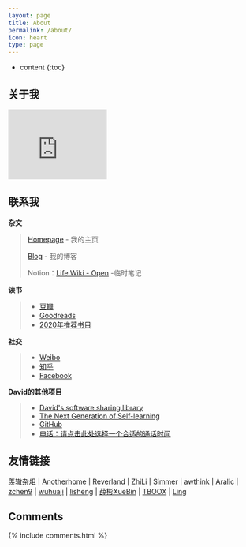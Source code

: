 ```yaml
---
layout: page
title: About
permalink: /about/
icon: heart
type: page
---
```


* content
{:toc}

## 关于我

<iframe src="https://githubbadge.appspot.com/davidnsw?s=1" style="border: 0;height: 142px;width: 200px;overflow: hidden;" frameBorder="0"></iframe>

## 联系我

**杂文**

> [Homepage](https://davidnsw.github.io/homepage/) - 我的主页
>
> [Blog](https://davidnsw.github.io./) - 我的博客
>
> Notion：[Life Wiki - Open](https://www.notion.so/Life-Wiki-Open-3fb82e852aa146b99498195843386520) -临时笔记



**读书**

> * [豆瓣](https://www.douban.com/people/55478060/)
> * [Goodreads](https://www.goodreads.com/user/show/57208002-david)
> * [2020年推荐书目](https://www.notion.so/Reading-List-2020-f0272ce4e636400882e2269fab217241)



**社交**

> * [Weibo](http://weibo.com)
> * [知乎](https://www.zhihu.com)
> * [Facebook](https://www.facebook.com)



**David的其他项目**
> * [David's software sharing library](https://davidnsw.github.io/lifeblog/#/)
> * [The Next Generation of Self-learning](https://davidnsw.github.io/cover/)
> * [GitHub](https://github.com/davidnsw)
> * [电话：请点击此处选择一个合适的通话时间](https://calendly.com/guangwei/phone-call)





## 友情链接

[羡辙杂俎](http://zhangwenli.com/blog) \| [Anotherhome](https://www.anotherhome.net) \| [Reverland](http://reverland.org/) \| [ZhiLi](http://lizhipower.github.io/) \| [Simmer](http://simmer-jun.github.io/) \| [awthink](http://awthink.net/) \| [Aralic](http://aralic.github.io/) \| [zchen9](http://www.chen9.info/) \| [wuhuaji](http://wuhuaji.me/) \| [lisheng](http://www.lishengcn.cn/) \| [薛彬XueBin](http://axuebin.com/blog/) \| [TBOOX](http://www.tboox.org/cn/) \|  [Ling](http://linglinyp.com/)

## Comments

{% include comments.html %}
